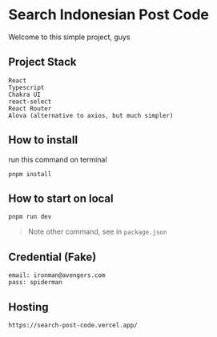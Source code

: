# Search Indonesian Post Code
Welcome to this simple project, guys

## Project Stack
```
React
Typescript
Chakra UI
react-select
React Router
Alova (alternative to axios, but much simpler)
```

## How to install
run this command on terminal
```
pnpm install
```

## How to start on local
```
pnpm run dev
```

> Note other command, see in `package.json`

## Credential (Fake)
```
email: ironman@avengers.com
pass: spiderman
```

## Hosting
```
https://search-post-code.vercel.app/
```
